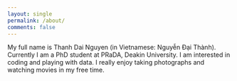 ```yaml
---
layout: single
permalink: /about/
comments: false
---
```

My full name is Thanh Dai Nguyen (in Vietnamese: Nguyễn Đại Thành). Currently I am a PhD student at PRaDA, Deakin University. I am interested in coding and playing with data. I really enjoy taking photographs and watching movies in my free time.  
